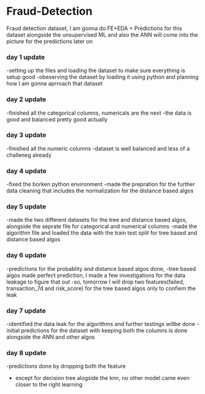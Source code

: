 # Fraud-Detection
Fraud detection dataset, I am gonna do FE+EDA + Predictions for this dataset alongside the unsupervised ML and also the ANN will come into the picture for the predictions later on

### day 1 update

-setting up the files and loading the dataset to make sure everything is setup good
-obeserving the dataset by loading it using python and planning how I am gonna aprroach that dataset

### day 2 update

-finished all the categorical columns, numericals are the next
-the data is good and balanced pretty good actually

### day 3 update

-finished all the numeric columns
-dataset is well balanced and less of a challeneg already

### day 4 update

-fixed the borken python environment
-made the prepration for the further data cleaning that includes the normalization for the distance based algos

### day 5 update

-made the two different datasets for the tree and distance based algos, alongside the seprate file for categorical and numerical columns
-made the algorithm file and loaded the data with the train test split for tree based and distance based algos

### day 6 update

-predictions for the probablity and distance based algos done, 
-tree based algos made perfect prediction, I made a few investigations for the data leakage to figure that out
-so, tomorrow I will drop two features(failed, transaction_7d and risk_score) for the tree based algos only to confiem the leak

### day 7 update

-identified the data leak for the algorithms and further testings willbe done
-initial predictions for the dataset with keeping both the columns is done alongside the ANN and other algos

### day 8 update

-predictions done by dropping both the feature
- except for decision tree alogside the knn, no other model came even closer to the right learning
